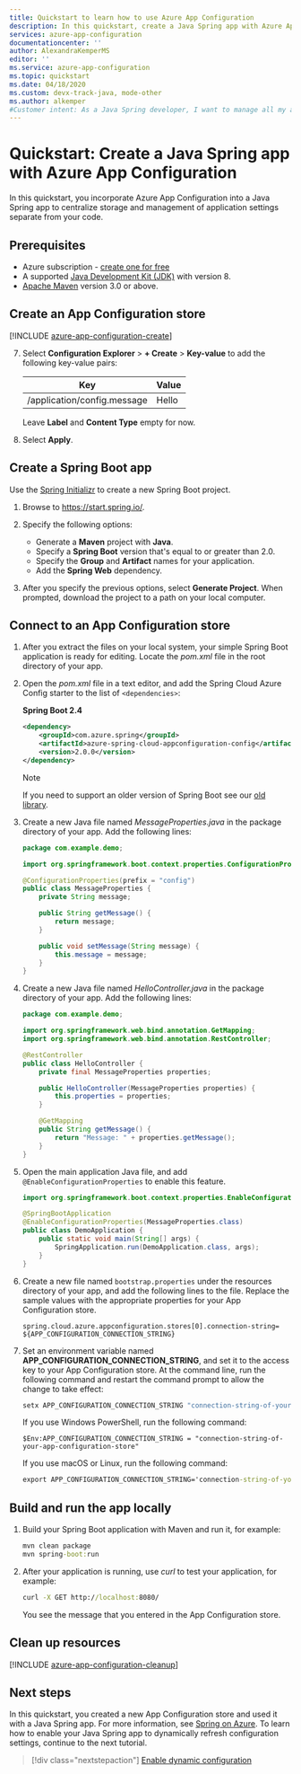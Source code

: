 ```yaml
---
title: Quickstart to learn how to use Azure App Configuration
description: In this quickstart, create a Java Spring app with Azure App Configuration to centralize storage and management of application settings separate from your code.
services: azure-app-configuration
documentationcenter: ''
author: AlexandraKemperMS
editor: ''
ms.service: azure-app-configuration
ms.topic: quickstart
ms.date: 04/18/2020
ms.custom: devx-track-java, mode-other
ms.author: alkemper
#Customer intent: As a Java Spring developer, I want to manage all my app settings in one place.
---
```

# Quickstart: Create a Java Spring app with Azure App Configuration

In this quickstart, you incorporate Azure App Configuration into a Java Spring app to centralize storage and management of application settings separate from your code.

## Prerequisites

- Azure subscription - [create one for free](https://azure.microsoft.com/free/)
- A supported [Java Development Kit (JDK)](/java/azure/jdk) with version 8.
- [Apache Maven](https://maven.apache.org/download.cgi) version 3.0 or above.

## Create an App Configuration store

[!INCLUDE [azure-app-configuration-create](../../includes/azure-app-configuration-create.md)]

7. Select **Configuration Explorer** > **+ Create** > **Key-value** to add the following key-value pairs:

    | Key | Value |
    |---|---|
    | /application/config.message | Hello |

    Leave **Label** and **Content Type** empty for now.

8. Select **Apply**.

## Create a Spring Boot app

Use the [Spring Initializr](https://start.spring.io/) to create a new Spring Boot project.

1. Browse to <https://start.spring.io/>.

1. Specify the following options:

   - Generate a **Maven** project with **Java**.
   - Specify a **Spring Boot** version that's equal to or greater than 2.0.
   - Specify the **Group** and **Artifact** names for your application.
   - Add the **Spring Web** dependency.

1. After you specify the previous options, select **Generate Project**. When prompted, download the project to a path on your local computer.

## Connect to an App Configuration store

1. After you extract the files on your local system, your simple Spring Boot application is ready for editing. Locate the *pom.xml* file in the root directory of your app.

1. Open the *pom.xml* file in a text editor, and add the Spring Cloud Azure Config starter to the list of `<dependencies>`:

    **Spring Boot 2.4**

    ```xml
    <dependency>
        <groupId>com.azure.spring</groupId>
        <artifactId>azure-spring-cloud-appconfiguration-config</artifactId>
        <version>2.0.0</version>
    </dependency>
    ```

   > [!NOTE]
   > If you need to support an older version of Spring Boot see our [old library](https://github.com/Azure/azure-sdk-for-java/blob/spring-cloud-starter-azure-appconfiguration-config_1.2.9/sdk/appconfiguration/spring-cloud-starter-azure-appconfiguration-config/README.md).

1. Create a new Java file named *MessageProperties.java* in the package directory of your app. Add the following lines:

    ```java
    package com.example.demo;

    import org.springframework.boot.context.properties.ConfigurationProperties;

    @ConfigurationProperties(prefix = "config")
    public class MessageProperties {
        private String message;

        public String getMessage() {
            return message;
        }

        public void setMessage(String message) {
            this.message = message;
        }
    }
    ```

1. Create a new Java file named *HelloController.java* in the package directory of your app. Add the following lines:

    ```java
    package com.example.demo;

    import org.springframework.web.bind.annotation.GetMapping;
    import org.springframework.web.bind.annotation.RestController;

    @RestController
    public class HelloController {
        private final MessageProperties properties;

        public HelloController(MessageProperties properties) {
            this.properties = properties;
        }

        @GetMapping
        public String getMessage() {
            return "Message: " + properties.getMessage();
        }
    }
    ```

1. Open the main application Java file, and add `@EnableConfigurationProperties` to enable this feature.

    ```java
    import org.springframework.boot.context.properties.EnableConfigurationProperties;

    @SpringBootApplication
    @EnableConfigurationProperties(MessageProperties.class)
    public class DemoApplication {
        public static void main(String[] args) {
            SpringApplication.run(DemoApplication.class, args);
        }
    }
    ```

1. Create a new file named `bootstrap.properties` under the resources directory of your app, and add the following lines to the file. Replace the sample values with the appropriate properties for your App Configuration store.

    ```CLI
    spring.cloud.azure.appconfiguration.stores[0].connection-string= ${APP_CONFIGURATION_CONNECTION_STRING}
    ```

1. Set an environment variable named **APP_CONFIGURATION_CONNECTION_STRING**, and set it to the access key to your App Configuration store. At the command line, run the following command and restart the command prompt to allow the change to take effect:

    ```cmd
    setx APP_CONFIGURATION_CONNECTION_STRING "connection-string-of-your-app-configuration-store"
    ```

    If you use Windows PowerShell, run the following command:

    ```azurepowershell
    $Env:APP_CONFIGURATION_CONNECTION_STRING = "connection-string-of-your-app-configuration-store"
    ```

    If you use macOS or Linux, run the following command:

    ```cmd
    export APP_CONFIGURATION_CONNECTION_STRING='connection-string-of-your-app-configuration-store'
    ```

## Build and run the app locally

1. Build your Spring Boot application with Maven and run it, for example:

    ```cmd
    mvn clean package
    mvn spring-boot:run
    ```

2. After your application is running, use *curl* to test your application, for example:

      ```cmd
      curl -X GET http://localhost:8080/
      ```

    You see the message that you entered in the App Configuration store.

## Clean up resources

[!INCLUDE [azure-app-configuration-cleanup](../../includes/azure-app-configuration-cleanup.md)]

## Next steps

In this quickstart, you created a new App Configuration store and used it with a Java Spring app. For more information, see [Spring on Azure](/java/azure/spring-framework/). To learn how to enable your Java Spring app to dynamically refresh configuration settings, continue to the next tutorial.

> [!div class="nextstepaction"]
> [Enable dynamic configuration](./enable-dynamic-configuration-java-spring-app.md)
